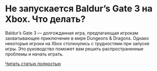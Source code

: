 # Не запускается Baldur’s Gate 3 на Xbox. Что делать?



Baldur’s Gate 3 — долгожданная игра, предлагающая игрокам захватывающее приключение в мире Dungeons & Dragons. Однако некоторые игроки на Xbox столкнулись с трудностями при запуске игры. Это руководство поможет вам решить распространенные проблемы и начать играть.

[Читать статью полностью](https://xyberbara.com/gaming/baldurs-gate-3-xbox-version/)
